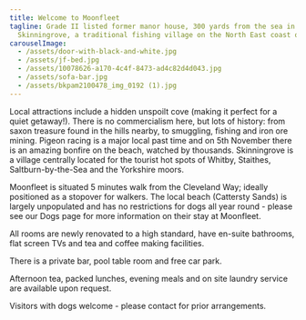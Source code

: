 ```yaml
---
title: Welcome to Moonfleet
tagline: Grade II listed former manor house, 300 yards from the sea in
  Skinningrove, a traditional fishing village on the North East coast of England
carouselImage:
  - /assets/door-with-black-and-white.jpg
  - /assets/jf-bed.jpg
  - /assets/10078626-a170-4c4f-8473-ad4c82d4d043.jpg
  - /assets/sofa-bar.jpg
  - /assets/bkpam2100478_img_0192 (1).jpg
---
```

Local attractions include a hidden unspoilt cove (making it perfect for a quiet getaway!). There is no commercialism here, but lots of history: from saxon treasure found in the hills nearby, to smuggling, fishing and iron ore mining. Pigeon racing is a major local past time and on 5th November there is an amazing bonfire on the beach, watched by thousands. Skinningrove is a village centrally located for the tourist hot spots of Whitby, Staithes, Saltburn-by-the-Sea and the Yorkshire moors.

Moonfleet is situated 5 minutes walk from the Cleveland Way; ideally positioned as a stopover for walkers. The local beach (Cattersty Sands) is largely unpopulated and has no restrictions for dogs all year round - please see our Dogs page for more information on their stay at Moonfleet. 

All rooms are newly renovated to a high standard, have en-suite bathrooms, flat screen TVs and tea and coffee making facilities.

There is a private bar, pool table room and free car park.

Afternoon tea, packed lunches, evening meals and on site laundry service are available upon request.

Visitors with dogs welcome - please contact for prior arrangements.